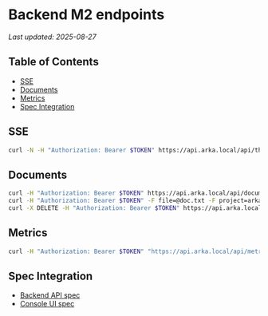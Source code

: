 
# Backend M2 endpoints

_Last updated: 2025-08-27_

## Table of Contents
- [SSE](#sse)
- [Documents](#documents)
- [Metrics](#metrics)
- [Spec Integration](#spec-integration)

## SSE
```bash
curl -N -H "Authorization: Bearer $TOKEN" https://api.arka.local/api/threads/<threadId>/stream
```

## Documents
```bash
curl -H "Authorization: Bearer $TOKEN" https://api.arka.local/api/documents?project=arka
curl -H "Authorization: Bearer $TOKEN" -F file=@doc.txt -F project=arka https://api.arka.local/api/documents
curl -X DELETE -H "Authorization: Bearer $TOKEN" https://api.arka.local/api/documents/1
```

## Metrics
```bash
curl -H "Authorization: Bearer $TOKEN" "https://api.arka.local/api/metrics?project=arka"
```

## Spec Integration
- [Backend API spec](arka-meta/backend/spec-integration.md)
- [Console UI spec](apps/console/spec-integration.md)

